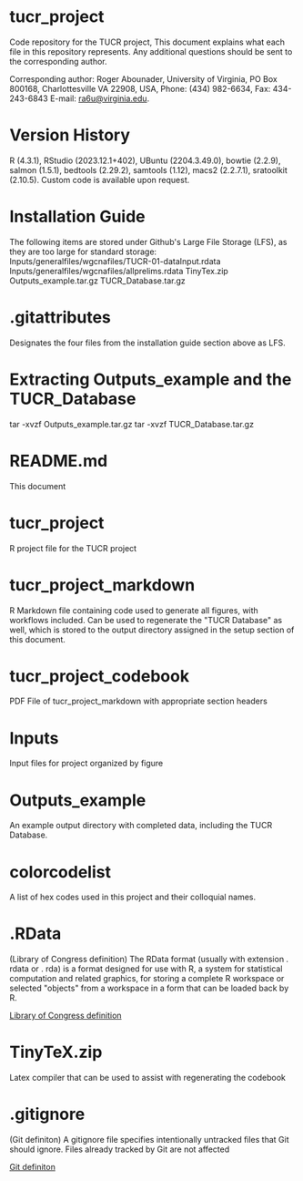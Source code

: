 # tucr_project
Code repository for the TUCR project, This document explains what each file in this repository represents. Any additional questions should be sent to the corresponding author.

Corresponding author: Roger Abounader, University of Virginia, PO Box 800168, 
Charlottesville VA 22908, USA, Phone: (434) 982-6634, Fax: 434-243-6843 
E-mail: ra6u@virginia.edu.  

# Version History
R (4.3.1), RStudio (2023.12.1+402), UBuntu (2204.3.49.0), bowtie (2.2.9), salmon (1.5.1), bedtools (2.29.2), samtools (1.12), macs2 (2.2.7.1), sratoolkit (2.10.5). Custom code is available upon request.

# Installation Guide

The following items are stored under Github's Large File Storage (LFS), as they are too large for standard storage:
Inputs/generalfiles/wgcnafiles/TUCR-01-dataInput.rdata
Inputs/generalfiles/wgcnafiles/allprelims.rdata
TinyTex.zip
Outputs_example.tar.gz
TUCR_Database.tar.gz

# .gitattributes

Designates the four files from the installation guide section above as LFS.

# Extracting Outputs_example and the TUCR_Database
tar -xvzf Outputs_example.tar.gz 
tar -xvzf TUCR_Database.tar.gz

# README.md

This document

# tucr_project
R project file for the TUCR project

# tucr_project_markdown

R Markdown file containing code used to generate all figures, with workflows included. Can be used to regenerate the "TUCR Database" as well, which is stored to the output directory assigned in the setup section of this document.

# tucr_project_codebook

PDF File of tucr_project_markdown with appropriate section headers

# Inputs 

Input files for project organized by figure

# Outputs_example

An example output directory with completed data, including the TUCR Database.

# colorcodelist

A list of hex codes used in this project and their colloquial names.

# .RData

(Library of Congress definition) The RData format (usually with extension . rdata or . rda) is a format designed for use with R, a system for statistical computation and related graphics, for storing a complete R workspace or selected "objects" from a workspace in a form that can be loaded back by R.

[Library of Congress definition](https://www.loc.gov/preservation/digital/formats/fdd/fdd000470.shtml)

# TinyTeX.zip

Latex compiler that can be used to assist with regenerating the codebook



# .gitignore

(Git definiton) A gitignore file specifies intentionally untracked files that Git should ignore. Files already tracked by Git are not affected

[Git definiton](https://git-scm.com/docs/gitignore)

